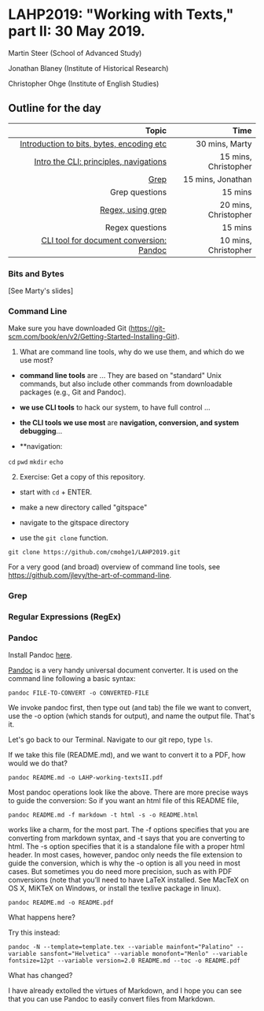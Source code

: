 # LAHP2019: "Working with Texts," part II: 30 May 2019.

Martin Steer (School of Advanced Study)

Jonathan Blaney (Institute of Historical Research)

Christopher Ohge (Institute of English Studies)

## Outline for the day 
|Topic |Time |
|--:|--:|
|[Introduction to bits, bytes, encoding etc](#Bits-and-Bytes) | 30 mins, Marty|
|[Intro the CLI: principles, navigations](#Command-Line) | 15 mins, Christopher|
|[Grep](#Grep) | 15 mins, Jonathan|
|Grep questions| 15 mins|
|[Regex, using grep](#Regular-Expressions(RegEx))| 20 mins, Christopher|
|Regex questions| 15 mins|
|[CLI tool for document conversion: Pandoc](#Pandoc)| 10 mins, Christopher|

### Bits and Bytes

[See Marty's slides]

### Command Line

Make sure you have downloaded Git (https://git-scm.com/book/en/v2/Getting-Started-Installing-Git).

1. What are command line tools, why do we use them, and which do we use most?

- **command line tools** are ... They are based on "standard" Unix commands, but also include other commands from downloadable packages (e.g., Git and Pandoc).

- **we use CLI tools** to hack our system, to have full control ...

- **the CLI tools we use most** are **navigation, conversion, and system debugging**... 

- **navigation:

`cd`
`pwd`
`mkdir`
`echo`


2. Exercise: Get a copy of this repository.

- start with `cd` + ENTER.

- make a new directory called "gitspace"

- navigate to the gitspace directory

- use the `git clone` function. 

`git clone https://github.com/cmohge1/LAHP2019.git`

For a very good (and broad) overview of command line tools, see https://github.com/jlevy/the-art-of-command-line.

### Grep

### Regular Expressions (RegEx)

### Pandoc

Install Pandoc [here](https://pandoc.org/installing.html).

[Pandoc](https://pandoc.org/) is a very handy universal document converter. It is used on the command line following a basic syntax:

```pandoc FILE-TO-CONVERT -o CONVERTED-FILE```

We invoke pandoc first, then type out (and tab) the file we want to convert, use the -o option (which stands for output), and name the output file. That's it. 

Let's go back to our Terminal. Navigate to our git repo, type `ls`.

If we take this file (README.md), and we want to convert it to a PDF, how would we do that?

```pandoc README.md -o LAHP-working-textsII.pdf```

Most pandoc operations look like the above. There are more precise ways to guide the conversion: So if you want an html file of this README file,

```pandoc README.md -f markdown -t html -s -o README.html```

works like a charm, for the most part. The -f options specifies that you are converting from markdown syntax, and -t says that you are converting to html. The -s option specifies that it is a standalone file with a proper html header. In most cases, however, pandoc only needs the file extension to guide the conversion, which is why the -o option is all you need in most cases. But sometimes you do need more precision, such as with PDF conversions (note that you’ll need to have LaTeX installed. See MacTeX on OS X, MiKTeX on Windows, or install the texlive package in linux).

```pandoc README.md -o README.pdf```

What happens here?

Try this instead:

```pandoc -N --template=template.tex --variable mainfont="Palatino" --variable sansfont="Helvetica" --variable monofont="Menlo" --variable fontsize=12pt --variable version=2.0 README.md --toc -o README.pdf```

What has changed?

I have already extolled the virtues of Markdown, and I hope you can see that you can use Pandoc to easily convert files from Markdown.




